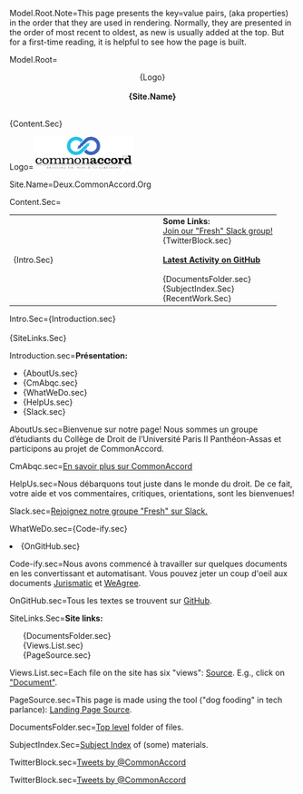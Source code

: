 Model.Root.Note=This page presents the key=value pairs, (aka properties) in the order that they are used in rendering.  Normally, they are presented in the order of most recent to oldest, as new is usually added at the top. But for a first-time reading, it is helpful to see how the page is built.  

Model.Root=<center>{Logo}<br><br><b>{Site.Name}</b></center></p><br>{Content.Sec}

Logo=<img src="File/cmacc-trans.png" style="width:35%" />

Site.Name=Deux.CommonAccord.Org

Content.Sec=<table><tr><td width="50%">{Intro.Sec}</td><td>   </td><td valign="top"><b>Some Links:</b><br><a href="https://cmacc-slack-add.herokuapp.com/">Join our "Fresh" Slack group!</a><br>{TwitterBlock.sec}<br><br><b><a href="https://github.com/CommonAccord/Cmacc-Paris2/commits/master">Latest Activity on GitHub</a></b><br><br>{DocumentsFolder.sec}<br>{SubjectIndex.Sec}<br>{RecentWork.Sec}</td></tr></table>

Intro.Sec={Introduction.sec}<br><br>{SiteLinks.Sec}

Introduction.sec=<b>Présentation:</b><ul><li>{AboutUs.sec}<li>{CmAbqc.sec}<li>{WhatWeDo.sec}<li>{HelpUs.sec}<li>{Slack.sec}</ul>

AboutUs.sec=Bienvenue sur notre page! Nous sommes un groupe d’étudiants du Collège de Droit de l’Université Paris II Panthéon-Assas et participons au projet de CommonAccord.


CmAbqc.sec=<a href="http://commonaccord.org">En savoir plus sur CommonAccord</a>


HelpUs.sec=Nous débarquons tout juste dans le monde du droit. De ce fait, votre aide et vos commentaires, critiques, orientations, sont les bienvenues!


Slack.sec=<a href="https://cmacc-slack-add.herokuapp.com/">Rejoignez notre groupe "Fresh" sur Slack.</a>


WhatWeDo.sec={Code-ify.sec}<li>{OnGitHub.sec}

Code-ify.sec=Nous avons commencé à travailler sur quelques documents en les convertissant et automatisant. Vous pouvez jeter un coup d'oeil aux documents <a href="http://deux.commonaccord.org/index.php?action=list&file=/GH/Paris2/Jurismatic/">Jurismatic</a> et <a href="http://deux.commonaccord.org/index.php?action=list&file=/GH/Paris2/WeAgree/">WeAgree</a>.


OnGitHub.sec=Tous les textes se trouvent sur <a href="http://github.com/CommonAccord/Cmacc-Paris2">GitHub</a>.


SiteLinks.Sec=<b>Site links:</b><ul type=none><li>{DocumentsFolder.sec}<li>{Views.List.sec}<li>{PageSource.sec}</ul>

Views.List.sec=Each file on the site has six "views": <a href="index.php?action=source&file=Dx/Acme_UK/01-EU-US-DataTransfer/Doc_v0.md">Source</a>.  E.g., click on <a href="index.php?action=doc&file=Dx/Acme_UK/01-EU-US-DataTransfer/Doc_v0.md">"Document"</a>.

PageSource.sec=This page is made using the tool ("dog fooding" in tech parlance): <a href="index.php?action=source&file=S/About/Landing.md">Landing Page Source</a>.



DocumentsFolder.sec=<a href="index.php?action=list&file=/">Top level</a> folder of files.

SubjectIndex.Sec=<a href="index.php?action=list&file=/S/Index/">Subject Index</a> of (some) materials.



TwitterBlock.sec=<a class="twitter-timeline" href="https://twitter.com/CommonAccord/with_replies" data-widget-id="574817616360964096" width="600" height="300">Tweets by @CommonAccord</a><script>!function(d,s,id){var js,fjs=d.getElementsByTagName(s)[0],p=/^http:/.test(d.location)?'http':'https';if(!d.getElementById(id)){js=d.createElement(s);js.id=id;js.src=p+"://platform.twitter.com/widgets.js";fjs.parentNode.insertBefore(js,fjs);}}(document,"script","twitter-wjs");</script>

TwitterBlock.sec=<a class="twitter-timeline" href="https://twitter.com/CommonAccord/with_replies" data-widget-id="574817616360964096" width="600" height="300">Tweets by @CommonAccord</a><script>!function(d,s,id){var js,fjs=d.getElementsByTagName(s)[0],p=/^http:/.test(d.location)?'http':'https';if(!d.getElementById(id)){js=d.createElement(s);js.id=id;js.src=p+"://platform.twitter.com/widgets.js";fjs.parentNode.insertBefore(js,fjs);}}(document,"script","twitter-wjs");</script>
